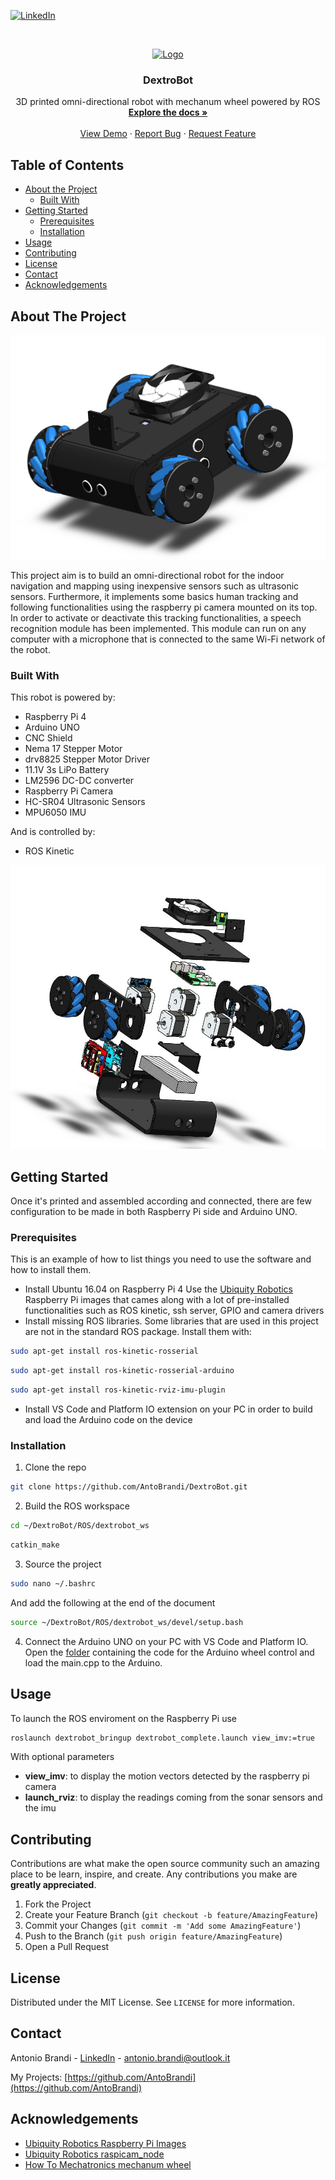 <!-- PROJECT SHIELDS -->
<!--
*** I'm using markdown "reference style" links for readability.
*** Reference links are enclosed in brackets [ ] instead of parentheses ( ).
*** See the bottom of this document for the declaration of the reference variables
*** for contributors-url, forks-url, etc. This is an optional, concise syntax you may use.
*** https://www.markdownguide.org/basic-syntax/#reference-style-links
-->
[![LinkedIn][linkedin-shield]][linkedin-url]



<!-- PROJECT LOGO -->
<br />
<p align="center">
  <a href="https://github.com/othneildrew/Best-README-Template">
    <img src="images/logo.png" alt="Logo" width="80" height="80">
  </a>

  <h3 align="center">DextroBot</h3>

  <p align="center">
    3D printed omni-directional robot with mechanum wheel powered by ROS
    <br />
    <a href="https://github.com/AntoBrandi/DextroBot/"><strong>Explore the docs »</strong></a>
    <br />
    <br />
    <a href="https://github.com/AntoBrandi/DextroBot/">View Demo</a>
    ·
    <a href="https://github.com/AntoBrandi/DextroBot/issues">Report Bug</a>
    ·
    <a href="https://github.com/AntoBrandi/DextroBot/issues">Request Feature</a>
  </p>
</p>



<!-- TABLE OF CONTENTS -->
## Table of Contents

* [About the Project](#about-the-project)
  * [Built With](#built-with)
* [Getting Started](#getting-started)
  * [Prerequisites](#prerequisites)
  * [Installation](#installation)
* [Usage](#usage)
* [Contributing](#contributing)
* [License](#license)
* [Contact](#contact)
* [Acknowledgements](#acknowledgements)



<!-- ABOUT THE PROJECT -->
## About The Project

[![Product Name Screen Shot][product-screenshot]](https://example.com)

This project aim is to build an omni-directional robot for the indoor navigation and mapping using inexpensive sensors such as ultrasonic sensors.
Furthermore, it implements some basics human tracking and following functionalities using the raspberry pi camera mounted on its top. In order to activate or deactivate
this tracking functionalities, a speech recognition module has been implemented. This module can run on any computer with a microphone that is connected to the same Wi-Fi network 
of the robot.

### Built With
This robot is powered by:
* Raspberry Pi 4
* Arduino UNO
* CNC Shield
* Nema 17 Stepper Motor
* drv8825 Stepper Motor Driver
* 11.1V 3s LiPo Battery
* LM2596 DC-DC converter
* Raspberry Pi Camera
* HC-SR04 Ultrasonic Sensors
* MPU6050 IMU

And is controlled by:
* ROS Kinetic

[![Product Name Screen Shot Exploded][product-screenshot-exploded]](https://example.com)


<!-- GETTING STARTED -->
## Getting Started

Once it's printed and assembled according and connected, there are few configuration to be made in both Raspberry Pi side and Arduino UNO.

### Prerequisites

This is an example of how to list things you need to use the software and how to install them.
* Install Ubuntu 16.04 on Raspberry Pi 4
Use the [Ubiquity Robotics](https://downloads.ubiquityrobotics.com/pi.html) Raspberry Pi images that cames along with a lot of pre-installed functionalities such as ROS kinetic, ssh server, GPIO and camera
drivers
* Install missing ROS libraries. Some libraries that are used in this project are not in the standard ROS package. Install them with:
```sh
sudo apt-get install ros-kinetic-rosserial
```
```sh
sudo apt-get install ros-kinetic-rosserial-arduino
```
```sh
sudo apt-get install ros-kinetic-rviz-imu-plugin
```
* Install VS Code and Platform IO extension on your PC in order to build and load the Arduino code on the device


### Installation

1. Clone the repo
```sh
git clone https://github.com/AntoBrandi/DextroBot.git
```
2. Build the ROS workspace
```sh
cd ~/DextroBot/ROS/dextrobot_ws
```
```sh
catkin_make
```
3. Source the project
```sh
sudo nano ~/.bashrc
```
And add the following at the end of the document
```sh
source ~/DextroBot/ROS/dextrobot_ws/devel/setup.bash
```
4. Connect the Arduino UNO on your PC with VS Code and Platform IO. Open the [folder](https://github.com/AntoBrandi/DextroBot/tree/master/ROS/dextrobot_ws/src/dextrobot_controller/src/arduino/wheel_controller)
containing the code for the Arduino wheel control and load the main.cpp to the Arduino.



<!-- USAGE EXAMPLES -->
## Usage

To launch the ROS enviroment on the Raspberry Pi use
```sh
roslaunch dextrobot_bringup dextrobot_complete.launch view_imv:=true
```
With optional parameters
* **view_imv**: to display the motion vectors detected by the raspberry pi camera
* **launch_rviz**: to display the readings coming from the sonar sensors and the imu





<!-- CONTRIBUTING -->
## Contributing

Contributions are what make the open source community such an amazing place to be learn, inspire, and create. Any contributions you make are **greatly appreciated**.

1. Fork the Project
2. Create your Feature Branch (`git checkout -b feature/AmazingFeature`)
3. Commit your Changes (`git commit -m 'Add some AmazingFeature'`)
4. Push to the Branch (`git push origin feature/AmazingFeature`)
5. Open a Pull Request



<!-- LICENSE -->
## License

Distributed under the MIT License. See `LICENSE` for more information.



<!-- CONTACT -->
## Contact

Antonio Brandi - [LinkedIn]([linkedin-url]) - antonio.brandi@outlook.it

My Projects: [https://github.com/AntoBrandi](https://github.com/AntoBrandi)



<!-- ACKNOWLEDGEMENTS -->
## Acknowledgements
* [Ubiquity Robotics Raspberry Pi Images](https://downloads.ubiquityrobotics.com/pi.html)
* [Ubiquity Robotics raspicam_node](https://github.com/UbiquityRobotics/raspicam_node)
* [How To Mechatronics mechanum wheel](https://howtomechatronics.com/)





<!-- MARKDOWN LINKS & IMAGES -->
<!-- https://www.markdownguide.org/basic-syntax/#reference-style-links -->
[linkedin-shield]: https://img.shields.io/badge/-LinkedIn-black.svg?style=flat-square&logo=linkedin&colorB=555
[linkedin-url]: https://www.linkedin.com/in/antonio-brandi-512166bb/
[product-screenshot]: images/solidworks.jpg
[product-screenshot-exploded]: images/solidworks-exploded.jpg

